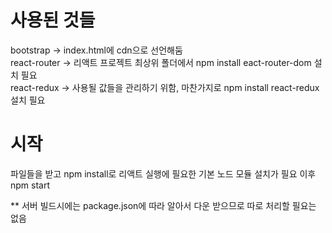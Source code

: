 # 사용된 것들
bootstrap -> index.html에 cdn으로 선언해둠 \
react-router -> 리액트 프로젝트 최상위 폴더에서 npm install eact-router-dom 설치 필요 \
react-redux -> 사용될 값들을 관리하기 위함, 마찬가지로 npm install react-redux 설치 필요

# 시작
파일들을 받고 npm install로 리액트 실행에 필요한 기본 노드 모듈 설치가 필요
이후 npm start

** 서버 빌드시에는 package.json에 따라 알아서 다운 받으므로 따로 처리할 필요는 없음
